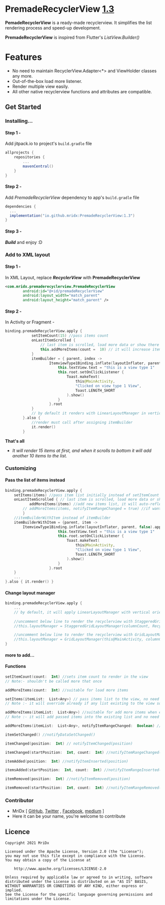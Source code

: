 # PremadeRecyclerView [1.3](https://ossindex.sonatype.org/component/pkg:maven/io.github.mridx/PremadeRecyclerView@1.3)

**PemadeRecyclerView** is a ready-made recyclerview. It simplifies the list rendering process and speed-up development.

**PremadeRecyclerView** is inspired from Flutter's *ListView.Builder()*





# Features

 - No need to maintain RecyclerView.Adapter<*> and ViewHolder classes any more.
 - Out-of-the-box load more listener.
 - Render multiple view easily.
 - All other native recyclerview functions and attributes are compatible.

## Get Started

### Installing...

#### Step 1 - 
Add jitpack.io to project's `build.gradle` file
```gradle
allprojects {
	repositories {
		...
		mavenCentral()
	}
}
```

#### Step 2 -
Add *PremadeRecyclerView* dependency to app's `build.gradle` file
```gradle
dependencies {
  ...
  implementation("io.github.mridx:PremadeRecyclerView:1.3")
}
```

#### Step 3 -
***Build*** and enjoy :D 


### Add to XML layout

#### Step 1 -
In XML Layout, replace ***RecyclerView*** with **PremadeRecyclerView** 
```XML
<com.mridx.premaderecyclerview.PremadeRecyclerView
        android:id="@+id/premadeRecyclerView"
        android:layout_width="match_parent"
        android:layout_height="match_parent" />
```

#### Step 2 -
In Activity or Fragment -
```kotlin
binding.premadeRecyclerView.apply {
            setItemCount(15) //pass items count
            onLastItemScrolled {
                // last item is scrolled, load more data or show there's no more new data :D
                this.addMoreItems(count =  10) // it will increase item count by the passed value
            }
            itemBuilder = { parent, index ->
                    ItemviewType1Binding.inflate(layoutInflater, parent, false).apply {
                        this.textView.text = "this is a view type 1"
                        this.root.setOnClickListener {
                            Toast.makeText(
                                this@MainActivity,
                                "Clicked on view type 1 View",
                                Toast.LENGTH_SHORT
                            ).show()
                        }
                    }.root
            }
            // by default it renders with LinearLayoutManager in vertical orientation
        }.also {
            //render must call after assigning itemBuilder
            it.render()
        }
   ```
   **That's all**
   * *It will render 15 items at first, and when it scrolls to bottom it will add another 10 items to the list.*

### Customizing
#### Pass the list of items instead
```kotlin
binding.premadeRecyclerView.apply {
	setItems(items) //pass item list initially instead of setItemCount
	onLastItemScrolled { // last item is scrolled, load more data or show there's no more new data :D
           addMoreItems(items) //add new items list, it will auto-reflect
		// addMoreItems(items, notifyItemRangeChanged = true) //if want itemRangeChanged to be work on newly added items
		}
	//itemBuilderWithItem instead of itemBuilder
	itemBuilderWithItem = {parent, item -> 
		ItemviewType1Binding.inflate(layoutInflater, parent, false).apply {
                        this.textView.text = "this is a view type 1"
                        this.root.setOnClickListener {
                            Toast.makeText(
                                this@MainActivity,
                                "Clicked on view type 1 View",
                                Toast.LENGTH_SHORT
                            ).show()
                        }
                    }.root
	}
	...
}.also { it.render() }
```

#### Change layout manager
```kotlin
binding.premadeRecyclerView.apply {
	...
	// by default, it will apply LinearLayoutManager with vertical orientation
	
	//uncomment below line to render the recyclerview with StaggeredGridLayoutManager
    //this.layoutManager = StaggeredGridLayoutManager(columnCount, RecyclerView.VERTICAL)

    //uncomment below line to render the recyclerview with GridLayoutManager
    //this.layoutManager = GridLayoutManager(this@MainActivity, columnCount)
}
```

#### more to add...


#### Functions
```kotlin
setItemCount(count:  Int) //sets item count to render in the view
// Note:- shouldn't be called more that once
```
```kotlin
addMoreItems(count:  Int) //suitable for load more items 
```
```kotlin
setItems(itemList:  List<Any>) // pass items list to the view, no need to maintain list locally anymore
// Note :- it will override already if any list existing to the view so call only once.
```
```kotlin
addMoreItems(itemList:  List<Any>) //suitable for add more items when exsiting are scrolled already
// Note :- it will add passed items into the existing list and no need to call notifyDataSetChanged manually
```
```kotlin 
addMoreItems(itemList:  List<Any>, notifyItemRangeChanged:  Boolean) //passing true as notifyItemRangeChanged will show itemRangeChanged animation automatically, no need to notify manually
```
```kotlin
itemSetChanged() //notifyDataSetChanged()

itemChanged(position:  Int) // notifyItemChanged(position)

itemChanged(startPosition:  Int, count:  Int) //notifyItemRangeChanged(startPosition, count)

itemAdded(position:  Int) //notifyItemInserted(position)

itemsAdded(startPosition:  Int, count:  Int) //notifyItemRangeInserted(startPosition, count)

itemRemoved(position:  Int) //notifyItemRemoved(position)

itemRemoved(startPosition:  Int, count:  Int) //notifyItemRangeRemoved(startPosition, count)
```


### Contributor

 - MriDx [ [GitHub](https://github.com/mridx), [Twitter](https://twitter.com/mridulbaishya2) , [Facebook](https://facebook.com/mridx), [medium](https://mridx.medium.com) ]
 - Here it can be your name, you're welcome to contribute


## Licence

```
Copyright 2021 MriDx

Licensed under the Apache License, Version 2.0 (the "License");
you may not use this file except in compliance with the License.
You may obtain a copy of the License at

    http://www.apache.org/licenses/LICENSE-2.0

Unless required by applicable law or agreed to in writing, software
distributed under the License is distributed on an "AS IS" BASIS,
WITHOUT WARRANTIES OR CONDITIONS OF ANY KIND, either express or implied.
See the License for the specific language governing permissions and
limitations under the License.
```
